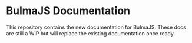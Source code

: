 # BulmaJS Documentation
This repository contains the new documentation for BulmaJS. These docs are still a WIP but will replace the existing documentation once ready.